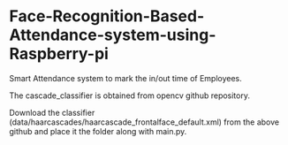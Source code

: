 # Face-Recognition-Based-Attendance-system-using-Raspberry-pi

Smart Attendance system to mark the in/out time of Employees.

The cascade_classifier is obtained from opencv github repository.

Download the classifier (data/haarcascades/haarcascade_frontalface_default.xml) from the above github and place it the folder along with main.py.

